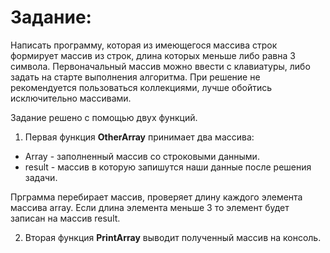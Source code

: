 # Задание:
Написать программу, которая из имеющегося массива строк формирует массив из строк, длина которых меньше либо равна 3 символа. Первоначальный массив можно ввести с клавиатуры, либо задать на старте выполнения алгоритма. При решение не рекомендуется пользоваться коллекциями, лучше обойтись исключительно массивами.

Задание решено с помощью двух функций.
1. Первая функция __OtherArray__ принимает два массива:
* Array - заполненный массив со строковыми данными.
* result - массив в которую запишутся наши данные после решения задачи.

Прграмма перебирает массив, проверяет длину каждого элемента массива array. Если длина элемента меньше 3 то элемент будет записан на массив result.

2. Вторая функция __PrintArray__ выводит полученный массив на консоль.